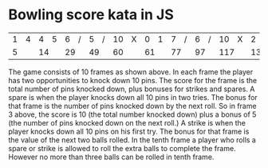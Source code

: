 # Bowling score kata in JS

<table>
    <tr>
        <td>1</td><td colspan="2">4</td>
        <td>4</td><td colspan="2">5</td>
        <td>6</td><td colspan="2">/</td>
        <td>5</td><td colspan="2">/</td>
        <td>10</td><td colspan="2">X</td>
        <td>0</td><td colspan="2">1</td>
        <td>7</td><td colspan="2">/</td>
        <td>6</td><td colspan="2">/</td>
        <td>10</td><td colspan="2">X</td>
        <td>2</td><td>/</td><td>6</td>
    </tr>
    <tr>
        <td colspan="3">5</td>
        <td colspan="3">14</td>
        <td colspan="3">29</td>
        <td colspan="3">49</td>
        <td colspan="3">60</td>
        <td colspan="3">61</td>
        <td colspan="3">77</td>
        <td colspan="3">97</td>
        <td colspan="3">117</td>
        <td colspan="3">133</td>
    </tr>
</table>

The game consists of 10 frames as shown above. In each frame the player has two opportunities to knock down 10 pins. The score for the frame is the total number of pins knocked down, plus bonuses for strikes and spares.
A spare is when the player knocks down all 10 pins in two tries. The bonus for that frame is the number of pins knocked down by the next roll. So in frame 3 above, the score is 10 (the total number knocked down) plus a bonus of 5 (the number of pins knocked down on the next roll.)
A strike is when the player knocks down all 10 pins on his first try. The bonus for that frame is the value of the next two balls rolled.
In the tenth frame a player who rolls a spare or strike is allowed to roll the extra balls to complete the frame. However no more than three balls can be rolled in tenth frame.
